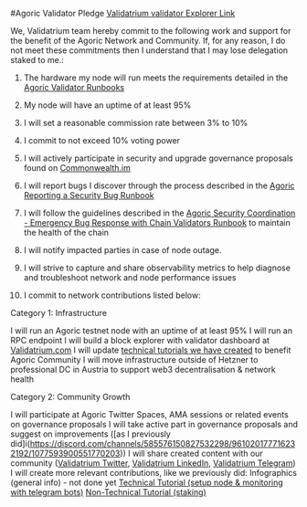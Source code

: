 #Agoric Validator Pledge
[Validatrium validator Explorer Link](https://bigdipper.live/agoric/validators/agoricvaloper1nqy7pllmkelu0x9zymr2jewrdadw4mag75cgyt)

We, Validatrium team hereby commit to the following work and support for the benefit of the Agoric Network and Community. If, for any reason, I do not meet these commitments then I understand that I may lose delegation staked to me.:

1. The hardware my node will run meets the requirements detailed in the [Agoric Validator Runbooks](https://github.com/Agoric/agoric-sdk/wiki/Runbook%...)

2. My node will have an uptime of at least 95%

3. I will set a reasonable commission rate between 3% to 10%

4. I commit to not exceed 10% voting power

5. I will actively participate in security and upgrade governance proposals found on [Commonwealth.im](https://commonwealth.im/agoric)

6. I will report bugs I discover through the process described in the [Agoric Reporting a Security Bug Runbook](https://github.com/Agoric/agoric-sdk/wiki/Runbook%...)

7. I will follow the guidelines described in the [Agoric Security Coordination - Emergency Bug Response with Chain Validators Runbook](https://github.com/Agoric/agoric-sdk/wiki/Runbook%...) to maintain the health of the chain


8. I will notify impacted parties in case of node outage.

9. I will strive to capture and share observability metrics to help diagnose and troubleshoot network and node performance issues

10. I commit to network contributions listed below:

Category 1: Infrastructure

I will run an Agoric testnet node with an uptime of at least 95%
I will run an RPC endpoint
I will build a block explorer with validator dashboard at [Validatrium.com](http://validatrium.com/)
I will update [technical tutorials we have created](https://gist.github.com/Validatrium/2a1ab704e823e50dc08b4bdd8472f278) to benefit Agoric Community
I will move infrastructure outside of Hetzner to professional DC in Austria to support web3 decentralisation & network health

Category 2: Community Growth

I will participate at Agoric Twitter Spaces, AMA sessions or related events on governance proposals
I will take active part in governance proposals and suggest on improvements ([as I previously did]i(https://discord.com/channels/585576150827532298/961020177716232192/1077593900551770203))
I will share created content with our community ([Validatrium Twitter](https://twitter.com/validatrium), [Validatrium LinkedIn](https://www.linkedin.com/company/validatrium/), [Validatrium Telegram](https://t.me/validatrium))
I will create more relevant contributions, like we previously did:
Infographics (general info) - not done yet
[Technical Tutorial (setup node & monitoring with telegram bots)](https://gist.github.com/Validatrium/2a1ab704e823e50dc08b4bdd8472f278)
[Non-Technical Tutorial (staking)](https://telegra.ph/How-to-Stake-Agoric-Mainnet-10-14)

